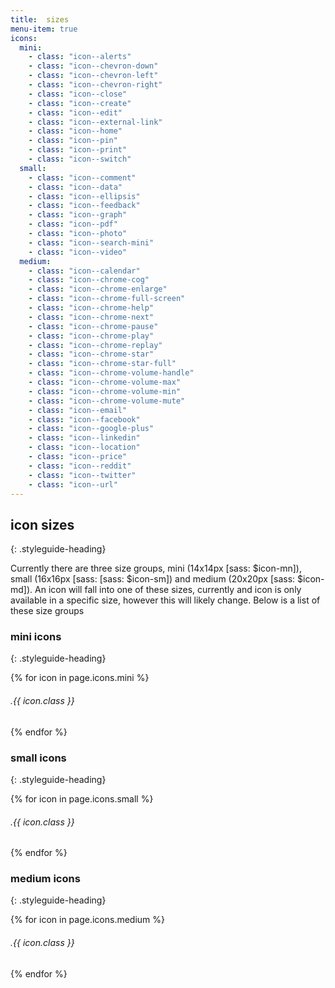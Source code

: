```yaml
---
title:  sizes
menu-item: true
icons:
  mini:
    - class: "icon--alerts"
    - class: "icon--chevron-down"
    - class: "icon--chevron-left"
    - class: "icon--chevron-right"
    - class: "icon--close"
    - class: "icon--create"
    - class: "icon--edit"
    - class: "icon--external-link"
    - class: "icon--home"
    - class: "icon--pin"
    - class: "icon--print"
    - class: "icon--switch"
  small:
    - class: "icon--comment"
    - class: "icon--data"
    - class: "icon--ellipsis"
    - class: "icon--feedback"
    - class: "icon--graph"
    - class: "icon--pdf"
    - class: "icon--photo"
    - class: "icon--search-mini"
    - class: "icon--video"
  medium:
    - class: "icon--calendar"
    - class: "icon--chrome-cog"
    - class: "icon--chrome-enlarge"
    - class: "icon--chrome-full-screen"
    - class: "icon--chrome-help"
    - class: "icon--chrome-next"
    - class: "icon--chrome-pause"
    - class: "icon--chrome-play"
    - class: "icon--chrome-replay"
    - class: "icon--chrome-star"
    - class: "icon--chrome-star-full"
    - class: "icon--chrome-volume-handle"
    - class: "icon--chrome-volume-max"
    - class: "icon--chrome-volume-min"
    - class: "icon--chrome-volume-mute"
    - class: "icon--email"
    - class: "icon--facebook"
    - class: "icon--google-plus"
    - class: "icon--linkedin"
    - class: "icon--location"
    - class: "icon--price"
    - class: "icon--reddit"
    - class: "icon--twitter"
    - class: "icon--url"
---
```


## icon sizes
{: .styleguide-heading}

Currently there are three size groups, mini (14x14px [sass: $icon-mn]), small (16x16px [sass: [sass: $icon-sm]) and medium (20x20px [sass: $icon-md]). An icon will fall into one of these sizes, currently and icon is only available in a specific size, however this will likely change. Below is a list of these size groups

### mini icons
{: .styleguide-heading}

<div class="styleguide-iconset">
{% for icon in page.icons.mini %}
    <div class="styleguide-iconbox">
        <span class="{{ icon.class }}"></span>
        <h6 class="styleguide-iconbox__class">.{{ icon.class }}</h6>
    </div>
{% endfor %}
</div>

### small icons
{: .styleguide-heading}

<div class="styleguide-iconset">
{% for icon in page.icons.small %}
    <div class="styleguide-iconbox">
        <span class="{{ icon.class }}"></span>
        <h6 class="styleguide-iconbox__class">.{{ icon.class }}</h6>
    </div>
{% endfor %}
</div>

### medium icons
{: .styleguide-heading}

<div class="styleguide-iconset">
{% for icon in page.icons.medium %}
    <div class="styleguide-iconbox">
        <span class="{{ icon.class }}"></span>
        <h6 class="styleguide-iconbox__class">.{{ icon.class }}</h6>
    </div>
{% endfor %}
</div>